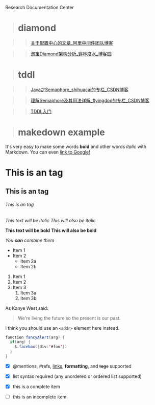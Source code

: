 Research Documentation Center

> # diamond 

> > [关于配置中心的文章_阿里中间件团队博客](http://jm.taobao.org/2016/09/28/an-article-about-config-center/)

> > [淘宝Diamond架构分析_穿林度水_博客园](http://www.cnblogs.com/clds/p/5832899.html)

> # tddl

> > [Java之Semaphore_shihuacai的专栏_CSDN博客](http://blog.csdn.net/shihuacai/article/details/8856526)

> > [理解Semaphore及其用法详解_flyingdon的专栏_CSDN博客](http://blog.csdn.net/flyingdon/article/details/5110582)

> > [TDDL入门](https://lindayi.me/tag/tddl/)

> # makedown example

It's very easy to make some words **bold** and other words *italic* with Markdown. You can even [link to Google!](http://google.com)

# This is an tag

## This is an tag

###### This is an tag


*This text will be italic*
_This will also be italic_

**This text will be bold**
__This will also be bold__

_You **can** combine them_

* Item 1
* Item 2
  * Item 2a
  * Item 2b
  
1. Item 1
1. Item 2
1. Item 3
   1. Item 3a
   1. Item 3b
   
As Kanye West said:

> We're living the future so
> the present is our past.


I think you should use an
`<addr>` element here instead.
  

```java
function fancyAlert(arg) {
  if(arg) {
    $.facebox({div:'#foo'})
  }
}
```

- [x] @mentions, #refs, [links](), **formatting**, and <del>tags</del> supported
- [x] list syntax required (any unordered or ordered list supported)
- [x] this is a complete item
- [ ] this is an incomplete item


